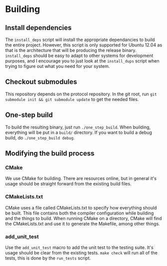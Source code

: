 # Building
## Install dependencies
The `install_deps` script will install the appropriate dependancies to build the entire project. However, this script is only supported for Ubuntu 12.04 as that is the architecture that will be producing the release binary. `install_deps` should be easy to adapt to other systems for development purposes, and I encourage you to just look at the `install_dups` script when trying to figure out what you need for your system.

## Checkout submodules
This repository depends on the protocol repository. In the git root, run `git submodule init && git submodule update` to get the needed files.

## One-step build
To build the resulting binary, just run `./one_step_build`. When building, everything will be put in a `build/` directory. If you want to build a debug build, do `./one_step_build debug`.

## Modifying the build process
### CMake
We use CMake for building. There are resources online, but in general it's usage should be straight forward from the existing build files.

### CMakeLists.txt
CMake uses a file called CMakeLists.txt to specify how everything should be built. This file contains both the compiler configuration while building and the things to build. When running CMake on a directory, CMake will find the CMakeLists.txt and use it to generate the Makefile, among other things.

### add\_unit\_test
Use the `add_unit_test` macro to add the unit test to the testing suite. It's usage should be clear from the existing tests. `make check` will run all of the tests, this is done by the `run_tests` script.

